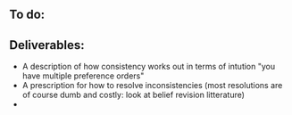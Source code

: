 ## To do:

## Deliverables:
 - A description of how consistency works out in terms of intution "you have multiple preference orders"
 - A prescription for how to resolve inconsistencies (most resolutions are of course dumb and costly: look at belief revision litterature)
 - 
